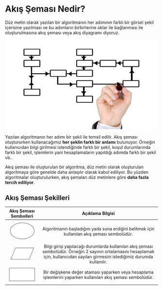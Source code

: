 # Akış Şeması Nedir?

Düz metin olarak yazılan bir algoritmanın her adımının farklı bir görsel şekil içerisine yazılması ve bu adımların birbirlerine oklar ile bağlanması ile oluşturulmasına akış şeması veya akış diyagramı diyoruz.

![akış şeması](../media/akis-semasi.jpg)

Yazılan algoritmanın her adımı bir şekil ile temsil edilir. Akış şeması oluştururken kullanacağımız **her şeklin farklı bir anlamı** bulunuyor.
Örneğin kullanıcıdan bilgi girilmesi istendiğinde farklı bir şekil, koşul durumlarında farklı bir şekil, işlemlerin yani hesaplamaların yapıldığı adımda farklı bir şekil vb..

Akış şeması ile oluşturulan bir algoritma, düz metin olarak oluşturulan algoritmaya göre genelde daha anlaşılır olarak kabul ediliyor. Bu yüzden algoritmalar oluşturulurken, akış şemaları düz metinlere göre **daha fazla tercih ediliyor**.

## Akış Şeması Şekilleri

| Akış Şeması Sembolleri | Açıklama Bilgisi |
|-|:-:|
| ![](../media/sembol-1.jpg) |Algoritmanın başladığını yada sona erdiğini belitmek için kullanılan akış şeması sembolüdür.|
| ![](../media/sembol-2.jpg) | Bilgi girişi yapılacağı durumlarda kullanılan akış şeması sembolüdür. Örneğin 2 sayının ortalamasını hesaplamak için, kullanıcıdan sayıları girmesini istediğimiz durumda kullanılır.|
| ![](../media/sembol-3.jpg) | Bir değişkene değer ataması yaparken veya hesaplama işlemlerini yaparken kullanılan akış şeması sembolüdür. |

